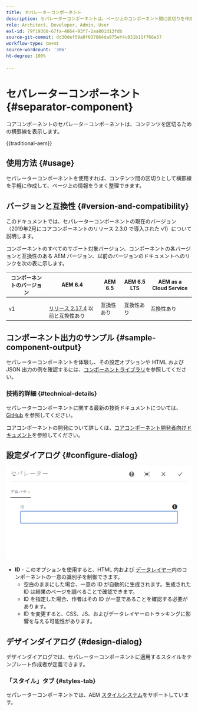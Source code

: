 ```yaml
---
title: セパレーターコンポーネント
description: セパレーターコンポーネントは、ページ上のコンポーネント間に区切りを作成します
role: Architect, Developer, Admin, User
exl-id: 79f19368-67fa-4864-93f7-2aa801d13fdb
source-git-commit: dd30def59a8f037864da875ef4c831b11f766e57
workflow-type: tm+mt
source-wordcount: '306'
ht-degree: 100%

---
```



# セパレーターコンポーネント {#separator-component}

コアコンポーネントのセパレーターコンポーネントは、コンテンツを区切るための横罫線を表示します。

{{traditional-aem}}

## 使用方法 {#usage}

セパレーターコンポーネントを使用すれば、コンテンツ間の区切りとして横罫線を手軽に作成して、ページ上の情報をうまく整理できます。

## バージョンと互換性 {#version-and-compatibility}

このドキュメントでは、セパレーターコンポーネントの現在のバージョン（2019年2月にコアコンポーネントのリリース 2.3.0 で導入された v1）について説明します。

コンポーネントのすべてのサポート対象バージョン、コンポーネントの各バージョンと互換性のある AEM バージョン、以前のバージョンのドキュメントへのリンクを次の表に示します。

| コンポーネントのバージョン | AEM 6.4 | AEM 6.5 | AEM 6.5 LTS | AEM as a Cloud Service |
|---|---|---|---|---|
| v1 | <br>[リリース 2.17.4](/help/versions.md) 以前と互換性あり | 互換性あり | 互換性あり | 互換性あり |

## コンポーネント出力のサンプル {#sample-component-output}

セパレーターコンポーネントを体験し、その設定オプションや HTML および JSON 出力の例を確認するには、[コンポーネントライブラリ](https://adobe.com/go/aem_cmp_library_separator_jp)を参照してください。

### 技術的詳細 {#technical-details}

セパレーターコンポーネントに関する最新の技術ドキュメントについては、[GitHub](https://adobe.com/go/aem_cmp_tech_separator_v1_jp) を参照してください。

コアコンポーネントの開発について詳しくは、[コアコンポーネント開発者向けドキュメント](/help/developing/overview.md)を参照してください。

## 設定ダイアログ {#configure-dialog}

![セパレーターコンポーネントの編集ダイアログ](/help/assets/separator-edit.png)

* **ID** - このオプションを使用すると、HTML 内および [データレイヤー](/help/developing/data-layer/overview.md)内のコンポーネントの一意の識別子を制御できます。
   * 空白のままにした場合、一意の ID が自動的に生成されます。生成された ID は結果のページを調べることで確認できます。
   * ID を指定した場合、作者はその ID が一意であることを確認する必要があります。
   * ID を変更すると、CSS、JS、およびデータレイヤーのトラッキングに影響を与える可能性があります。

## デザインダイアログ {#design-dialog}

デザインダイアログでは、セパレーターコンポーネントに適用するスタイルをテンプレート作成者が定義できます。

### 「スタイル」タブ {#styles-tab}

セパレーターコンポーネントでは、AEM [スタイルシステム](/help/get-started/authoring.md#component-styling)をサポートしています。
